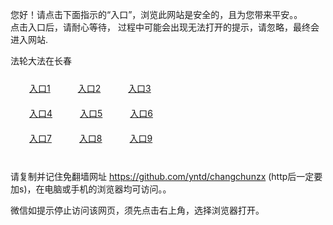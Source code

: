 您好！请点击下面指示的“入口”，浏览此网站是安全的，且为您带来平安。。 <br/>
点击入口后，请耐心等待， 过程中可能会出现无法打开的提示，请忽略，最终会进入网站. </br>

法轮大法在长春<br/>
<div style="padding:10px"><a style="margin:20px" target="_blank" href="https://d2yq8cq5fprsr1.cloudfront.net/2Qpsp?hnyascpt" id="ccLink1" rel="nofollow">入口1</a> <a target="_blank" style="margin:20px" href="https://da1gcwpbxxn0v.cloudfront.net/2Qpsp?dgmxxix" id="ccLink2" rel="nofollow">入口2</a> <a style="margin:20px" target="_blank" href="https://d30bgqfa5vvz6q.cloudfront.net/2Qpsp?ttizllm" id="ccLink3" rel="nofollow">入口3</a></div>

<div style="padding:10px" ><a style="margin:20px" target="_blank" href="https://d2yq8cq5fprsr1.cloudfront.net/2Qpsp?hnyascpt" id="ccLink4" rel="nofollow">入口4</a> <a style="margin:20px" href="https://da1gcwpbxxn0v.cloudfront.net/2Qpsp?dgmxxix" target="_blank" id="ccLink5" rel="nofollow">入口5</a> <a style="margin:20px" href="https://d30bgqfa5vvz6q.cloudfront.net/2Qpsp?ttizllm" target="_blank" id="ccLink6" rel="nofollow">入口6</a></div>

<div style="padding:10px"><a style="margin:20px" target="_blank" href="https://d2yq8cq5fprsr1.cloudfront.net/2Qpsp?hnyascpt" id="ccLink7" rel="nofollow">入口7</a> <a style="margin:20px" href="https://da1gcwpbxxn0v.cloudfront.net/2Qpsp?dgmxxix" target="_blank" id="ccLink8" rel="nofollow">入口8</a> <a style="margin:20px" target="_blank" href="https://d30bgqfa5vvz6q.cloudfront.net/2Qpsp?ttizllm" id="ccLink9" rel="nofollow">入口9</a></div>

<br/>



请复制并记住免翻墙网址 https://github.com/yntd/changchunzx (http后一定要加s)，在电脑或手机的浏览器均可访问。。<br/>

微信如提示停止访问该网页，须先点击右上角，选择浏览器打开。
